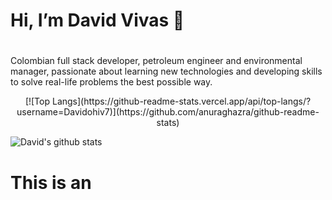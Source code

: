 
# Hi, I’m David Vivas 👋<h1>   
  
Colombian full stack developer, petroleum engineer and environmental manager, passionate about learning new technologies and developing skills to solve real-life problems the best possible way.

  <div style="text-align:center">
    [![Top Langs](https://github-readme-stats.vercel.app/api/top-langs/?username=Davidohiv7)](https://github.com/anuraghazra/github-readme-stats) 
  </div>

  ![David's github stats](https://github-readme-stats.vercel.app/api?username=Davidohiv7) 
  

  


# This is an <h1> 

